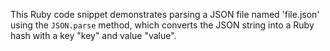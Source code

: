This Ruby code snippet demonstrates parsing a JSON file named 'file.json' using the `JSON.parse` method, which converts the JSON string into a Ruby hash with a key "key" and value "value".
